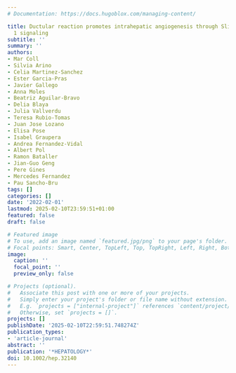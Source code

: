 ```yaml
---
# Documentation: https://docs.hugoblox.com/managing-content/

title: Ductular reaction promotes intrahepatic angiogenesis through Slit2-Roundabout
  1 signaling
subtitle: ''
summary: ''
authors:
- Mar Coll
- Silvia Arino
- Celia Martinez-Sanchez
- Ester Garcia-Pras
- Javier Gallego
- Anna Moles
- Beatriz Aguilar-Bravo
- Delia Blaya
- Julia Vallverdu
- Teresa Rubio-Tomas
- Juan Jose Lozano
- Elisa Pose
- Isabel Graupera
- Andrea Fernandez-Vidal
- Albert Pol
- Ramon Bataller
- Jian-Guo Geng
- Pere Gines
- Mercedes Fernandez
- Pau Sancho-Bru
tags: []
categories: []
date: '2022-02-01'
lastmod: 2025-02-10T23:59:51+01:00
featured: false
draft: false

# Featured image
# To use, add an image named `featured.jpg/png` to your page's folder.
# Focal points: Smart, Center, TopLeft, Top, TopRight, Left, Right, BottomLeft, Bottom, BottomRight.
image:
  caption: ''
  focal_point: ''
  preview_only: false

# Projects (optional).
#   Associate this post with one or more of your projects.
#   Simply enter your project's folder or file name without extension.
#   E.g. `projects = ["internal-project"]` references `content/project/deep-learning/index.md`.
#   Otherwise, set `projects = []`.
projects: []
publishDate: '2025-02-10T22:59:51.748274Z'
publication_types:
- 'article-journal'
abstract: ''
publication: '*HEPATOLOGY*'
doi: 10.1002/hep.32140
---
```

